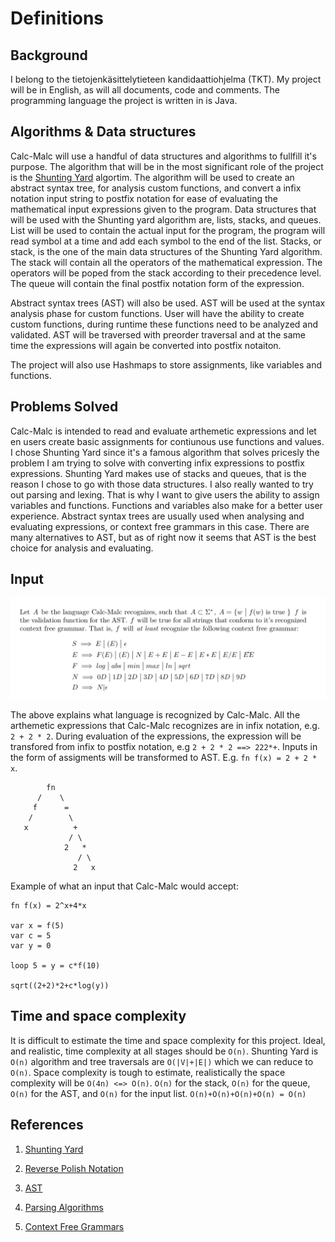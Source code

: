 # Definitions

## Background

I belong to the tietojenkäsittelytieteen kandidaattiohjelma (TKT). My project will be in English, as will all documents, code and comments. The programming language the project is written in is Java.


## Algorithms & Data structures

Calc-Malc will use a handful of data structures and algorithms to fullfill it's purpose. The algorithm that will be in the most significant role of the project is the [Shunting Yard](https://en.wikipedia.org/wiki/Shunting-yard_algorithm) algortim. The algorithm will be used to create an abstract syntax tree, for analysis custom functions, and convert a infix notation input string to postfix notation for ease of evaluating the mathematical input expressions given to the program. Data structures that will be used with the Shunting yard algorithm are, lists, stacks, and queues. List will be used to contain the actual input for the program, the program will read symbol at a time and add each symbol to the end of the list. Stacks, or stack, is the one of the main data structures of the Shunting Yard algorithm. The stack will contain all the operators of the mathematical expression. The operators will be poped from the stack according to their precedence level. The queue will contain the final postfix notation form of the expression.

Abstract syntax trees (AST) will also be used. AST will be used at the syntax analysis phase for custom functions. User will have the ability to create custom functions, during runtime these functions need to be analyzed and validated. AST will be traversed with preorder traversal and at the same time the expressions will again be converted into postfix notaiton.

The project will also use Hashmaps to store assignments, like variables and functions. 


## Problems Solved

Calc-Malc is intended to read and evaluate arthemetic expressions and let en users create basic assignments for contiunous use functions and values. I chose Shunting Yard since it's a famous algorithm that solves pricesly the problem I am trying to solve with converting infix expressions to postfix expressions. Shunting Yard makes use of stacks and queues, that is the reason I chose to go with those data structures. I also really wanted to try out parsing and lexing. That is why I want to give users the ability to assign variables and functions. Functions and variables also make for a better user experience. Abstract syntax trees are usually used when analysing and evaluating expressions, or context free grammars in this case. There are many alternatives to AST, but as of right now it seems that AST is the best choice for analysis and evaluating. 


## Input

<img src="https://raw.githubusercontent.com/nnecklace/calc-malc/main/docs/images/a1.png" width="800px"/>

The above explains what language is recognized by Calc-Malc. All the arthemetic expressions that Calc-Malc recognizes are in infix notation, e.g. `2 + 2 * 2`. During evaluation of the expressions, the expression will be transfored from infix to postfix notation, e.g `2 + 2 * 2 ==> 222*+`. Inputs in the form of assigments will be transformed to AST. E.g. `fn f(x) = 2 + 2 * x`.

``` 
        fn
      /    \
     f      =
    /        \
   x          +
             / \
            2   * 
               / \
              2   x 
```

Example of what an input that Calc-Malc would accept:

```
fn f(x) = 2^x+4*x

var x = f(5)
var c = 5
var y = 0

loop 5 = y = c*f(10)

sqrt((2+2)*2+c*log(y))
```

## Time and space complexity

It is difficult to estimate the time and space complexity for this project. Ideal, and realistic, time complexity at all stages should be `O(n)`. Shunting Yard is `O(n)` algorithm and tree traversals are `O(|V|+|E|)` which we can reduce to `O(n)`. Space complexity is tough to estimate, realistically the space complexity will be `O(4n) <=> O(n)`. `O(n)` for the stack, `O(n)` for the queue, `O(n)` for the AST, and `O(n)` for the input list. `O(n)+O(n)+O(n)+O(n) = O(n)`


## References

1. [Shunting Yard](https://en.wikipedia.org/wiki/Shunting-yard_algorithm)

2. [Reverse Polish Notation](https://en.wikipedia.org/wiki/Reverse_Polish_notation)

3. [AST](https://en.wikipedia.org/wiki/Abstract_syntax_tree)

4. [Parsing Algorithms](https://tomassetti.me/guide-parsing-algorithms-terminology/)

5. [Context Free Grammars](https://www.cs.rochester.edu/~nelson/courses/csc_173/grammars/cfg.html)
